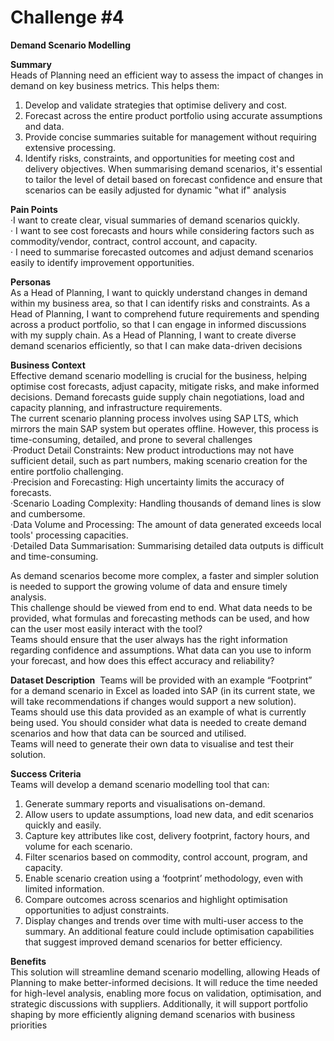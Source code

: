 # Challenge #4

**Demand Scenario Modelling**

**Summary**  
Heads of Planning need an efficient way to assess the impact of changes in demand on key
business metrics. This helps them:
1. Develop and validate strategies that optimise delivery and cost.
2. Forecast across the entire product portfolio using accurate assumptions and data.
3. Provide concise summaries suitable for management without requiring extensive
processing.
4. Identify risks, constraints, and opportunities for meeting cost and delivery objectives.
When summarising demand scenarios, it's essential to tailor the level of detail based on
forecast confidence and ensure that scenarios can be easily adjusted for dynamic "what if"
analysis

**Pain Points​**  
·I want to create clear, visual summaries of demand scenarios quickly.  
· I want to see cost forecasts and hours while considering factors such as commodity/vendor,
contract, control account, and capacity.  
· I need to summarise forecasted outcomes and adjust demand scenarios easily to identify
improvement opportunities.  

**Personas​**  
As a Head of Planning, I want to quickly understand changes in demand within my business
area, so that I can identify risks and constraints.
As a Head of Planning, I want to comprehend future requirements and spending across a
product portfolio, so that I can engage in informed discussions with my supply chain.
As a Head of Planning, I want to create diverse demand scenarios efficiently, so that I can
make data-driven decisions

**Business Context​**  
Effective demand scenario modelling is crucial for the business, helping optimise cost
forecasts, adjust capacity, mitigate risks, and make informed decisions. Demand forecasts
guide supply chain negotiations, load and capacity planning, and infrastructure
requirements.  
The current scenario planning process involves using SAP LTS, which mirrors the main SAP
system but operates offline. However, this process is time-consuming, detailed, and prone to
several challenges  
·Product Detail Constraints: New product introductions may not have sufficient detail, such as part
numbers, making scenario creation for the entire portfolio challenging.  
·Precision and Forecasting: High uncertainty limits the accuracy of forecasts.  
·Scenario Loading Complexity: Handling thousands of demand lines is slow and cumbersome.  
·Data Volume and Processing: The amount of data generated exceeds local tools' processing
capacities.  
·Detailed Data Summarisation: Summarising detailed data outputs is difficult and time-consuming.  

As demand scenarios become more complex, a faster and simpler solution is needed to support the
growing volume of data and ensure timely analysis.  
This challenge should be viewed from end to end. What data needs to be provided, what formulas and
forecasting methods can be used, and how can the user most easily interact with the tool?  
Teams should ensure that the user always has the right information regarding confidence and
assumptions. What data can you use to inform your forecast, and how does this effect accuracy and
reliability?  

**Dataset Description**  ​
Teams will be provided with an example “Footprint” for a demand scenario in Excel as loaded
into SAP (in its current state, we will take recommendations if changes would support a new
solution).  
Teams should use this data provided as an example of what is currently being used. You
should consider what data is needed to create demand scenarios and how that data can be
sourced and utilised.  
Teams will need to generate their own data to visualise and test their solution.  

**Success Criteria​**  
Teams will develop a demand scenario modelling tool that can:
1. Generate summary reports and visualisations on-demand.
2. Allow users to update assumptions, load new data, and edit scenarios quickly and easily.
3. Capture key attributes like cost, delivery footprint, factory hours, and volume for each
scenario.
4. Filter scenarios based on commodity, control account, program, and capacity.
5. Enable scenario creation using a ‘footprint’ methodology, even with limited information.
6. Compare outcomes across scenarios and highlight optimisation opportunities to adjust
constraints.
7. Display changes and trends over time with multi-user access to the summary.
An additional feature could include optimisation capabilities that suggest improved demand
scenarios for better efficiency.

**Benefits​**  
This solution will streamline demand scenario modelling, allowing Heads of Planning to make
better-informed decisions. It will reduce the time needed for high-level analysis, enabling
more focus on validation, optimisation, and strategic discussions with suppliers.
Additionally, it will support portfolio shaping by more efficiently aligning demand scenarios
with business priorities


